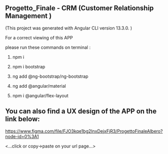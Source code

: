 ## Progetto_Finale - CRM (Customer Relationship Management )


(This project was generated with Angular CLI version 13.3.0. )

For a correct viewing of this APP

please run these commands on terminal :

1) npm i 

2) npm i bootstrap 

3) ng add @ng-bootstrap/ng-bootstrap 

4) ng add @angular/material 

5) npm i @angular/flex-layout 

## You can also find a UX design of the APP on the link below:

https://www.figma.com/file/FJO3kqe1bg2InxDejxFjR3/ProgettoFinaleAlbero?node-id=0%3A1


<...click or copy->paste on your url page...>



